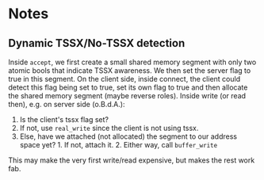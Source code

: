 # Notes

## Dynamic TSSX/No-TSSX detection

Inside `accept`, we first create a small shared memory segment with only two atomic bools that indicate TSSX awareness. We then set the server flag to true in this segment. On the client side, inside connect, the client could detect this flag being set to true, set its own flag to true and then allocate the shared memory segment (maybe reverse roles). Inside write (or read then), e.g. on server side (o.B.d.A.):

1. Is the client's tssx flag set?
  1. If not, use `real_write` since the client is not using tssx.
  2. Else, have we attached (not allocated) the segment to our address space yet?
    1. If not, attach it.
    2. Either way, call `buffer_write`

This may make the very first write/read expensive, but makes the rest work fab.
